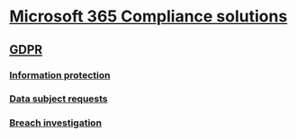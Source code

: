 # [Microsoft 365 Compliance solutions](placeholder.md)
## [GDPR](placeholder.md)
### [Information protection](placeholder.md)
### [Data subject requests](placeholder.md)
### [Breach investigation](placeholder.md)